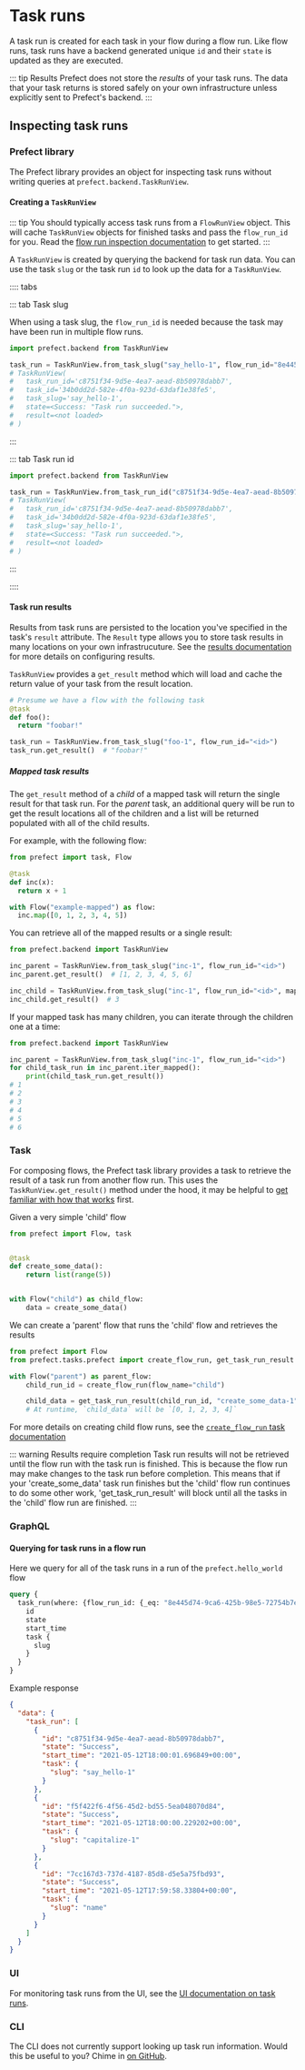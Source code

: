 # Task runs

A task run is created for each task in your flow during a flow run. Like flow runs, task runs have a backend generated unique `id` and their `state` is updated as they are executed.

::: tip Results
Prefect does not store the _results_ of your task runs. The data that your task returns is stored safely on your own infrastructure unless explicitly sent to Prefect's backend. 
:::

## Inspecting task runs

### Prefect library

The Prefect library provides an object for inspecting task runs without writing queries at `prefect.backend.TaskRunView`.

#### Creating a `TaskRunView`

::: tip 
You should typically access task runs from a `FlowRunView` object. This will cache `TaskRunView` objects for finished tasks and pass the `flow_run_id` for you. Read the [flow run inspection documentation](./inspection#prefect-library) to get started.
:::

A `TaskRunView` is created by querying the backend for task run data. You can use the task `slug` or the task run `id` to look up the data for a `TaskRunView`.

:::: tabs

::: tab Task slug

When using a task slug, the `flow_run_id` is needed because the task may have been run in multiple flow runs.
```python
import prefect.backend from TaskRunView

task_run = TaskRunView.from_task_slug("say_hello-1", flow_run_id="8e445d74-9ca6-425b-98e5-72754b7ea174")
# TaskRunView(
#   task_run_id='c8751f34-9d5e-4ea7-aead-8b50978dabb7', 
#   task_id='34b0dd2d-582e-4f0a-923d-63daf1e38fe5', 
#   task_slug='say_hello-1',
#   state=<Success: "Task run succeeded.">, 
#   result=<not loaded>
# )
```

:::

::: tab Task run id

```python
import prefect.backend from TaskRunView

task_run = TaskRunView.from_task_run_id("c8751f34-9d5e-4ea7-aead-8b50978dabb7")
# TaskRunView(
#   task_run_id='c8751f34-9d5e-4ea7-aead-8b50978dabb7', 
#   task_id='34b0dd2d-582e-4f0a-923d-63daf1e38fe5', 
#   task_slug='say_hello-1',
#   state=<Success: "Task run succeeded.">, 
#   result=<not loaded>
# )
```

:::

::::

#### Task run results

Results from task runs are persisted to the location you've specified in the task's `result` attribute. The `Result` type allows you to store task results in many locations on your own infrastrucuture. See the [results documentation](/core/concepts/results.md) for more details on configuring results.

`TaskRunView` provides a `get_result` method which will load and cache the return value of your task from the result location. 

```python
# Presume we have a flow with the following task
@task
def foo():
  return "foobar!"

task_run = TaskRunView.from_task_slug("foo-1", flow_run_id="<id>")
task_run.get_result()  # "foobar!"
```

##### Mapped task results

The `get_result` method of a _child_ of a mapped task will return the single result for that task run. For the _parent_ task, an additional query will be run to get the result locations all of the children and a list will be returned populated with all of the child results.

For example, with the following flow:
```python
from prefect import task, Flow

@task
def inc(x):
  return x + 1

with Flow("example-mapped") as flow:
  inc.map([0, 1, 2, 3, 4, 5])
```

You can retrieve all of the mapped results or a single result:
```python
from prefect.backend import TaskRunView

inc_parent = TaskRunView.from_task_slug("inc-1", flow_run_id="<id>")
inc_parent.get_result()  # [1, 2, 3, 4, 5, 6]

inc_child = TaskRunView.from_task_slug("inc-1", flow_run_id="<id>", map_index=2)
inc_child.get_result()  # 3
```

If your mapped task has many children, you can iterate through the children one at a time:
```python
from prefect.backend import TaskRunView

inc_parent = TaskRunView.from_task_slug("inc-1", flow_run_id="<id>")
for child_task_run in inc_parent.iter_mapped():
    print(child_task_run.get_result())
# 1
# 2
# 3
# 4
# 5
# 6
```

### Task

For composing flows, the Prefect task library provides a task to retrieve the result of a task run from another flow run. This uses the `TaskRunView.get_result()` method under the hood, it may be helpful to [get familiar with how that works](#task-run-results) first.


Given a very simple 'child' flow

```python
from prefect import Flow, task


@task
def create_some_data():
    return list(range(5))


with Flow("child") as child_flow:
    data = create_some_data()
```

We can create a 'parent' flow that runs the 'child' flow and retrieves the results

```python
from prefect import Flow
from prefect.tasks.prefect import create_flow_run, get_task_run_result

with Flow("parent") as parent_flow:
    child_run_id = create_flow_run(flow_name="child")

    child_data = get_task_run_result(child_run_id, "create_some_data-1")
    # At runtime, `child_data` will be `[0, 1, 2, 3, 4]`
```

For more details on creating child flow runs, see the [`create_flow_run` task documentation](./creation.md#task)

::: warning Results require completion
Task run results will not be retrieved until the flow run with the task run is finished. This is because the flow run may make changes to the task run before completion. This means that if your 'create_some_data' task run finishes but the 'child' flow run continues to do some other work, 'get_task_run_result' will block until all the tasks in the 'child' flow run are finished.
:::

### GraphQL

#### Querying for task runs in a flow run

Here we query for all of the task runs in a run of the `prefect.hello_world` flow

```graphql
query {
  task_run(where: {flow_run_id: {_eq: "8e445d74-9ca6-425b-98e5-72754b7ea174"}}) {
    id
    state
    start_time
    task {
      slug
    }
  }
}
```

Example response

```json
{
  "data": {
    "task_run": [
      {
        "id": "c8751f34-9d5e-4ea7-aead-8b50978dabb7",
        "state": "Success",
        "start_time": "2021-05-12T18:00:01.696849+00:00",
        "task": {
          "slug": "say_hello-1"
        }
      },
      {
        "id": "f5f422f6-4f56-45d2-bd55-5ea048070d84",
        "state": "Success",
        "start_time": "2021-05-12T18:00:00.229202+00:00",
        "task": {
          "slug": "capitalize-1"
        }
      },
      {
        "id": "7cc167d3-737d-4187-85d8-d5e5a75fbd93",
        "state": "Success",
        "start_time": "2021-05-12T17:59:58.33804+00:00",
        "task": {
          "slug": "name"
        }
      }
    ]
  }
}
```

### UI

For monitoring task runs from the UI, see the [UI documentation on task runs](/orchestration/ui/task-run.md).

### CLI

The CLI does not currently support looking up task run information. Would this be useful to you? Chime in [on GitHub](https://github.com/PrefectHQ/prefect/issues/4493).

